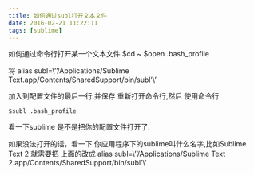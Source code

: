 ```yaml
---
title: 如何通过subl打开文本文件
date: 2016-02-21 11:22:11
tags: [sublime]
---
```


如何通过命令行打开某一个文本文件
	$cd ~
	$open .bash_profile

将 alias subl=\’’/Applications/Sublime Text.app/Contents/SharedSupport/bin/subl’\’

加入到配置文件的最后一行,并保存
重新打开命令行,然后 使用命令行

	$subl .bash_profile

看一下sublime 是不是把你的配置文件打开了.

如果没法打开的话，看一下 你应用程序下的sublime叫什么名字,比如Sublime Text 2 就需要把 上面的改成 alias subl=\’’/Applications/Sublime Text 2.app/Contents/SharedSupport/bin/subl’\’